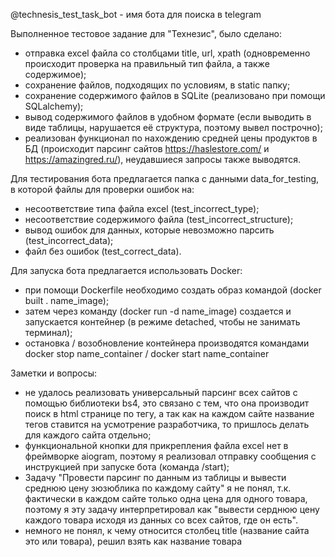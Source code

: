 @technesis_test_task_bot - имя бота для поиска в telegram

Выполненное тестовое задание для "Технезис", было сделано:
- отправка excel файла со столбцами title, url, xpath (одновременно происходит проверка на правильный тип файла, а также содержимое);
- сохранение файлов, подходящих по условиям, в static папку;
- сохранение содержимого файлов в SQLite (реализовано при помощи SQLalchemy);
- вывод содержимого файлов в удобном формате (если выводить в виде таблицы, нарушается её структура, поэтому вывел построчно);
- реализован функционал по нахождению средней цены продуктов в БД (происходит парсинг сайтов https://haslestore.com/ и https://amazingred.ru/), неудавшиеся запросы также выводятся.

Для тестирования бота предлагается папка с данными data_for_testing, в которой файлы для проверки ошибок на:
- несоответствие типа файла excel (test_incorrect_type);
- несоответствие содержимого файла (test_incorrect_structure);
- вывод ошибок для данных, которые невозможно парсить (test_incorrect_data);
- файл без ошибок (test_correct_data).

Для запуска бота предлагается использовать Docker:
- при помощи Dockerfile необходимо создать образ командой (docker built . name_image);
- затем через команду (docker run -d name_image) создается и запускается контейнер (в режиме detached, чтобы не занимать терминал);
- остановка / возобновление контейнера производятся командами docker stop name_container / docker start name_container

Заметки и вопросы:
- не удалось реализовать универсальный парсинг всех сайтов с помощью библиотеки bs4, 
это связано с тем, что она производит поиск в html странице по тегу, а так как на каждом 
сайте название тегов ставится на усмотрение разработчика, то пришлось делать для каждого сайта отдельно; 
- функциональной кнопки для прикрепления файла excel нет в фреймворке aiogram, поэтому я реализовал 
отправку сообщения с инструкцией при запуске бота (команда /start);
- Задачу "Провести парсинг по данным из таблицы и вывести среднюю цену зюзюблика по каждому сайту" я не понял, 
т.к. фактически в каждом сайте только одна цена для одного товара, поэтому я эту задачу интерпретировал как 
"вывести серднюю цену каждого товара исходя из данных со всех сайтов, где он есть".
- немного не понял, к чему относится столбец title (название сайта это или товара), решил взять как название товара
